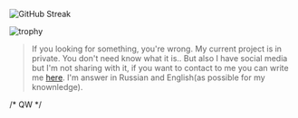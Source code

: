   ![GitHub Streak](http://github-readme-streak-stats.herokuapp.com?user=ExtbhiteEAS&theme=dark&hide_border=true&fire=DD9F45&sideLabels=03DD49&background=DD272700)

![trophy](https://github-profile-trophy.vercel.app/?username=ExtbhiteEAS&no-frame=true&no-bg=true&theme=discord)
> If you looking for something, you're wrong. My current project is in private. You don't need know what it is..
> But also I have social media but I'm not sharing with it, if you want to contact to me you can write me [here](https://t.me/Extbhite). I'm answer in Russian and English(as possible for my knownledge).

/* QW */

